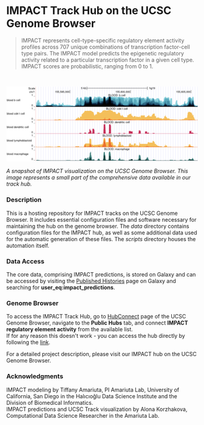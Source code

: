 # IMPACT Track Hub on the UCSC Genome Browser

> IMPACT represents cell-type-specific regulatory element activity profiles across 707 unique combinations of transcription factor-cell type pairs. The IMPACT model predicts the epigenetic regulatory activity related to a particular transcription factor in a given cell type. IMPACT scores are probabilistic, ranging from 0 to 1.
<br>

![IMPACT Track Hub](https://raw.githubusercontent.com/alona-korzhakova/ucsc_genome_browser/master/data/image/IMPACT_on_genome_browser.png)

*A snapshot of IMPACT visualization on the UCSC Genome Browser. This image represents a small part of the comprehensive data available in our track hub.*

### Description

This is a hosting repository for IMPACT tracks on the UCSC Genome Browser. It includes essential configuration files and software necessary for maintaining the hub on the genome browser. The *data* directory contains configuration files for the IMPACT hub, as well as some additional data used for the automatic generation of these files. The *scripts* directory houses the automation itself.

### Data Access

The core data, comprising IMPACT predictions, is stored on Galaxy and can be accessed by visiting the [Published Histories](https://usegalaxy.org/histories/list_published) page on Galaxy and searching for **user_eq:impact_predictions**.

### Genome Browser

To access the IMPACT Track Hub, go to [HubConnect](https://genome.ucsc.edu/cgi-bin/hgHubConnect) page of the UCSC Genome Browser, navigate to the **Public Hubs** tab, and connect **IMPACT regulatory element activity** from the available list.<br>
If for any reason this doesn't work - you can access the hub directly by following the [link](http://genome.ucsc.edu/cgi-bin/hgTracks?db=hg19&hubUrl=https://raw.githubusercontent.com/alona-korzhakova/ucsc_genome_browser/master/data/conf/hub.txt).

For a detailed project description, please visit our IMPACT hub on the UCSC Genome Browser.

### Acknowledgments

IMPACT modeling by Tiffany Amariuta, PI Amariuta Lab, University of California, San Diego in the Halıcıoğlu Data Science Institute and the Division of Biomedical Informatics.<br>
IMPACT predictions and UCSC Track visualization by Alona Korzhakova, Computational Data Science Researcher in the Amariuta Lab.

